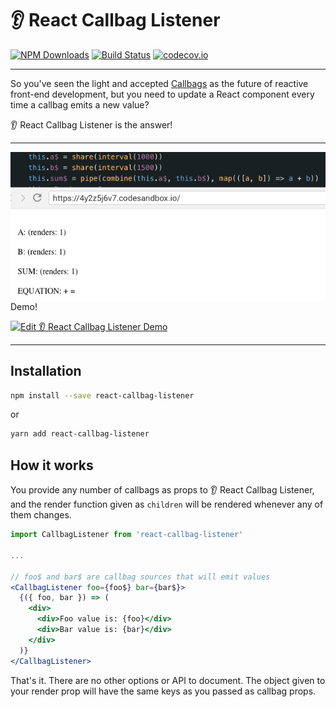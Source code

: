 # 👂 React Callbag Listener

[![NPM Downloads](https://img.shields.io/npm/dm/react-callbag-listener.svg?style=flat)](https://www.npmjs.com/package/react-callbag-listener)
[![Build Status](https://travis-ci.org/erikras/react-callbag-listener.svg?branch=master)](https://travis-ci.org/erikras/react-callbag-listener)
[![codecov.io](https://codecov.io/gh/erikras/react-callbag-listener/branch/master/graph/badge.svg)](https://codecov.io/gh/erikras/react-callbag-listener)

---

So you've seen the light and accepted [Callbags](https://github.com/callbag/callbag) as the future of reactive front-end development, but you need to update a React component every time a callbag emits a new value?

👂 React Callbag Listener is the answer!

---

<img src="demo.gif" align="right"/>

Demo!

[![Edit 👂 React Callbag Listener Demo](https://codesandbox.io/static/img/play-codesandbox.svg)](https://codesandbox.io/s/4y2z5j6v7)

---

## Installation

```bash
npm install --save react-callbag-listener
```

or

```bash
yarn add react-callbag-listener
```

## How it works

You provide any number of callbags as props to 👂 React Callbag Listener, and the render function given as `children` will be rendered whenever any of them changes.

```jsx
import CallbagListener from 'react-callbag-listener'

...

// foo$ and bar$ are callbag sources that will emit values
<CallbagListener foo={foo$} bar={bar$}>
  {({ foo, bar }) => (
    <div>
      <div>Foo value is: {foo}</div>
      <div>Bar value is: {bar}</div>
    </div>
  )}
</CallbagListener>
```

That's it. There are no other options or API to document. The object given to your render prop will have the same keys as you passed as callbag props.
